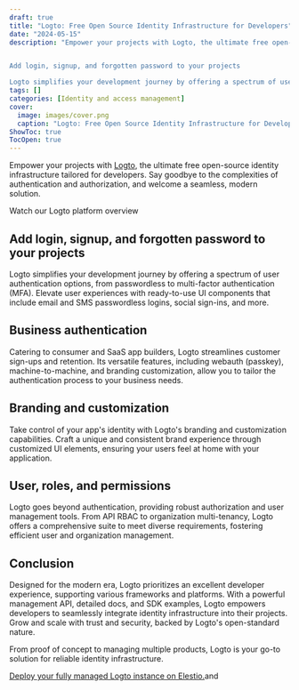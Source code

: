 ```yaml
---
draft: true
title: "Logto: Free Open Source Identity Infrastructure for Developers"
date: "2024-05-15"
description: "Empower your projects with Logto, the ultimate free open-source identity infrastructure tailored for developers. Say goodbye to the complexities of authentication and authorization, and welcome a seamless, modern solution.


Add login, signup, and forgotten password to your projects

Logto simplifies your development journey by offering a spectrum of user authentication"
tags: []
categories: [Identity and access management]
cover:
  image: images/cover.png
  caption: "Logto: Free Open Source Identity Infrastructure for Developers"
ShowToc: true
TocOpen: true
---
```



Empower your projects with [Logto](https://elest.io/open-source/logto?ref=blog.elest.io), the ultimate free open\-source identity infrastructure tailored for developers. Say goodbye to the complexities of authentication and authorization, and welcome a seamless, modern solution.



Watch our Logto platform overview



## **Add login, signup, and forgotten password to your projects**

Logto simplifies your development journey by offering a spectrum of user authentication options, from passwordless to multi\-factor authentication (MFA). Elevate user experiences with ready\-to\-use UI components that include email and SMS passwordless logins, social sign\-ins, and more.

## **Business authentication**

Catering to consumer and SaaS app builders, Logto streamlines customer sign\-ups and retention. Its versatile features, including webauth (passkey), machine\-to\-machine, and branding customization, allow you to tailor the authentication process to your business needs.

## **Branding and customization**

Take control of your app's identity with Logto's branding and customization capabilities. Craft a unique and consistent brand experience through customized UI elements, ensuring your users feel at home with your application.

## **User, roles, and permissions**

Logto goes beyond authentication, providing robust authorization and user management tools. From API RBAC to organization multi\-tenancy, Logto offers a comprehensive suite to meet diverse requirements, fostering efficient user and organization management.

## **Conclusion**

Designed for the modern era, Logto prioritizes an excellent developer experience, supporting various frameworks and platforms. With a powerful management API, detailed docs, and SDK examples, Logto empowers developers to seamlessly integrate identity infrastructure into their projects. Grow and scale with trust and security, backed by Logto's open\-standard nature. 

From proof of concept to managing multiple products, Logto is your go\-to solution for reliable identity infrastructure. 

[Deploy your fully managed Logto instance on Elestio.](https://elest.io/open-source/logto?ref=blog.elest.io)and 



